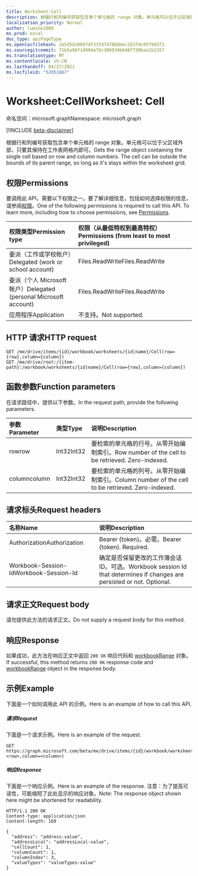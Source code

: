 ```yaml
---
title: Worksheet:Cell
description: 根据行和列编号获取包含单个单元格的 range 对象。单元格可以位于父区域外部，只要其保持在工作表网格内即可。
localization_priority: Normal
author: lumine2008
ms.prod: excel
doc_type: apiPageType
ms.openlocfilehash: 2a5d5d108974f337d74788ddec2b3fdc05f9d3f1
ms.sourcegitcommit: 71b5a96f14984a76c386934b648f730baa1b2357
ms.translationtype: MT
ms.contentlocale: zh-CN
ms.lasthandoff: 04/27/2021
ms.locfileid: "52051667"
---
```

# <a name="worksheet-cell"></a><span data-ttu-id="ee7fe-104">Worksheet:Cell</span><span class="sxs-lookup"><span data-stu-id="ee7fe-104">Worksheet: Cell</span></span>

<span data-ttu-id="ee7fe-105">命名空间：microsoft.graph</span><span class="sxs-lookup"><span data-stu-id="ee7fe-105">Namespace: microsoft.graph</span></span>

[!INCLUDE [beta-disclaimer](../../includes/beta-disclaimer.md)]

<span data-ttu-id="ee7fe-p102">根据行和列编号获取包含单个单元格的 range 对象。单元格可以位于父区域外部，只要其保持在工作表网格内即可。</span><span class="sxs-lookup"><span data-stu-id="ee7fe-p102">Gets the range object containing the single cell based on row and column numbers. The cell can be outside the bounds of its parent range, so long as it's stays within the worksheet grid.</span></span>
## <a name="permissions"></a><span data-ttu-id="ee7fe-108">权限</span><span class="sxs-lookup"><span data-stu-id="ee7fe-108">Permissions</span></span>
<span data-ttu-id="ee7fe-p103">要调用此 API，需要以下权限之一。要了解详细信息，包括如何选择权限的信息，请参阅[权限](/graph/permissions-reference)。</span><span class="sxs-lookup"><span data-stu-id="ee7fe-p103">One of the following permissions is required to call this API. To learn more, including how to choose permissions, see [Permissions](/graph/permissions-reference).</span></span>

|<span data-ttu-id="ee7fe-111">权限类型</span><span class="sxs-lookup"><span data-stu-id="ee7fe-111">Permission type</span></span>      | <span data-ttu-id="ee7fe-112">权限（从最低特权到最高特权）</span><span class="sxs-lookup"><span data-stu-id="ee7fe-112">Permissions (from least to most privileged)</span></span>              |
|:--------------------|:---------------------------------------------------------|
|<span data-ttu-id="ee7fe-113">委派（工作或学校帐户）</span><span class="sxs-lookup"><span data-stu-id="ee7fe-113">Delegated (work or school account)</span></span> | <span data-ttu-id="ee7fe-114">Files.ReadWrite</span><span class="sxs-lookup"><span data-stu-id="ee7fe-114">Files.ReadWrite</span></span>    |
|<span data-ttu-id="ee7fe-115">委派（个人 Microsoft 帐户）</span><span class="sxs-lookup"><span data-stu-id="ee7fe-115">Delegated (personal Microsoft account)</span></span> | <span data-ttu-id="ee7fe-116">Files.ReadWrite</span><span class="sxs-lookup"><span data-stu-id="ee7fe-116">Files.ReadWrite</span></span>    |
|<span data-ttu-id="ee7fe-117">应用程序</span><span class="sxs-lookup"><span data-stu-id="ee7fe-117">Application</span></span> | <span data-ttu-id="ee7fe-118">不支持。</span><span class="sxs-lookup"><span data-stu-id="ee7fe-118">Not supported.</span></span> |

## <a name="http-request"></a><span data-ttu-id="ee7fe-119">HTTP 请求</span><span class="sxs-lookup"><span data-stu-id="ee7fe-119">HTTP request</span></span>
<!-- { "blockType": "ignored" } -->
```http
GET /me/drive/items/{id}/workbook/worksheets/{id|name}/Cell(row={row},column={column})
GET /me/drive/root:/{item-path}:/workbook/worksheets/{id|name}/Cell(row={row},column={column})

```

## <a name="function-parameters"></a><span data-ttu-id="ee7fe-120">函数参数</span><span class="sxs-lookup"><span data-stu-id="ee7fe-120">Function parameters</span></span>
<span data-ttu-id="ee7fe-121">在请求路径中，提供以下参数。</span><span class="sxs-lookup"><span data-stu-id="ee7fe-121">In the request path, provide the following parameters.</span></span>

| <span data-ttu-id="ee7fe-122">参数</span><span class="sxs-lookup"><span data-stu-id="ee7fe-122">Parameter</span></span>    | <span data-ttu-id="ee7fe-123">类型</span><span class="sxs-lookup"><span data-stu-id="ee7fe-123">Type</span></span>   |<span data-ttu-id="ee7fe-124">说明</span><span class="sxs-lookup"><span data-stu-id="ee7fe-124">Description</span></span>|
|:---------------|:--------|:----------|
|<span data-ttu-id="ee7fe-125">row</span><span class="sxs-lookup"><span data-stu-id="ee7fe-125">row</span></span>|<span data-ttu-id="ee7fe-126">Int32</span><span class="sxs-lookup"><span data-stu-id="ee7fe-126">Int32</span></span>|<span data-ttu-id="ee7fe-p104">要检索的单元格的行号。从零开始编制索引。</span><span class="sxs-lookup"><span data-stu-id="ee7fe-p104">Row number of the cell to be retrieved. Zero-indexed.</span></span>|
|<span data-ttu-id="ee7fe-129">column</span><span class="sxs-lookup"><span data-stu-id="ee7fe-129">column</span></span>|<span data-ttu-id="ee7fe-130">Int32</span><span class="sxs-lookup"><span data-stu-id="ee7fe-130">Int32</span></span>|<span data-ttu-id="ee7fe-p105">要检索的单元格的列号。从零开始编制索引。</span><span class="sxs-lookup"><span data-stu-id="ee7fe-p105">Column number of the cell to be retrieved. Zero-indexed.</span></span>|

## <a name="request-headers"></a><span data-ttu-id="ee7fe-133">请求标头</span><span class="sxs-lookup"><span data-stu-id="ee7fe-133">Request headers</span></span>
| <span data-ttu-id="ee7fe-134">名称</span><span class="sxs-lookup"><span data-stu-id="ee7fe-134">Name</span></span>       | <span data-ttu-id="ee7fe-135">说明</span><span class="sxs-lookup"><span data-stu-id="ee7fe-135">Description</span></span>|
|:---------------|:----------|
| <span data-ttu-id="ee7fe-136">Authorization</span><span class="sxs-lookup"><span data-stu-id="ee7fe-136">Authorization</span></span>  | <span data-ttu-id="ee7fe-p106">Bearer {token}。必需。</span><span class="sxs-lookup"><span data-stu-id="ee7fe-p106">Bearer {token}. Required.</span></span> |
| <span data-ttu-id="ee7fe-139">Workbook-Session-Id</span><span class="sxs-lookup"><span data-stu-id="ee7fe-139">Workbook-Session-Id</span></span>  | <span data-ttu-id="ee7fe-p107">确定是否保留更改的工作簿会话 ID。可选。</span><span class="sxs-lookup"><span data-stu-id="ee7fe-p107">Workbook session Id that determines if changes are persisted or not. Optional.</span></span>|

## <a name="request-body"></a><span data-ttu-id="ee7fe-142">请求正文</span><span class="sxs-lookup"><span data-stu-id="ee7fe-142">Request body</span></span>
<span data-ttu-id="ee7fe-143">请勿提供此方法的请求正文。</span><span class="sxs-lookup"><span data-stu-id="ee7fe-143">Do not supply a request body for this method.</span></span>

## <a name="response"></a><span data-ttu-id="ee7fe-144">响应</span><span class="sxs-lookup"><span data-stu-id="ee7fe-144">Response</span></span>

<span data-ttu-id="ee7fe-145">如果成功，此方法在响应正文中返回 `200 OK` 响应代码和 [workbookRange](../resources/workbookrange.md) 对象。</span><span class="sxs-lookup"><span data-stu-id="ee7fe-145">If successful, this method returns `200 OK` response code and [workbookRange](../resources/workbookrange.md) object in the response body.</span></span>

## <a name="example"></a><span data-ttu-id="ee7fe-146">示例</span><span class="sxs-lookup"><span data-stu-id="ee7fe-146">Example</span></span>
<span data-ttu-id="ee7fe-147">下面是一个如何调用此 API 的示例。</span><span class="sxs-lookup"><span data-stu-id="ee7fe-147">Here is an example of how to call this API.</span></span>
##### <a name="request"></a><span data-ttu-id="ee7fe-148">请求</span><span class="sxs-lookup"><span data-stu-id="ee7fe-148">Request</span></span>
<span data-ttu-id="ee7fe-149">下面是一个请求示例。</span><span class="sxs-lookup"><span data-stu-id="ee7fe-149">Here is an example of the request.</span></span>
<!-- {
  "blockType": "request",
  "name": "worksheet_cell"
}-->
```http
GET https://graph.microsoft.com/beta/me/drive/items/{id}/workbook/worksheets/{id|name}/Cell(row=<row>,column=<column>)
```

##### <a name="response"></a><span data-ttu-id="ee7fe-150">响应</span><span class="sxs-lookup"><span data-stu-id="ee7fe-150">Response</span></span>
<span data-ttu-id="ee7fe-151">下面是一个响应示例。</span><span class="sxs-lookup"><span data-stu-id="ee7fe-151">Here is an example of the response.</span></span> <span data-ttu-id="ee7fe-152">注意：为了提高可读性，可能缩短了此处显示的响应对象。</span><span class="sxs-lookup"><span data-stu-id="ee7fe-152">Note: The response object shown here might be shortened for readability.</span></span>
<!-- {
  "blockType": "response",
  "truncated": true,
  "@odata.type": "microsoft.graph.workbookRange"
} -->
```http
HTTP/1.1 200 OK
Content-type: application/json
Content-length: 169

{
  "address": "address-value",
  "addressLocal": "addressLocal-value",
  "cellCount": 1,
  "columnCount": 1,
  "columnIndex": 3,
  "valueTypes": "valueTypes-value"
}
```

<!-- uuid: 8fcb5dbc-d5aa-4681-8e31-b001d5168d79
2015-10-25 14:57:30 UTC -->
<!--
{
  "type": "#page.annotation",
  "description": "Worksheet: Cell",
  "keywords": "",
  "section": "documentation",
  "tocPath": "",
  "suppressions": []
}
-->


